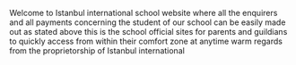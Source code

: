 Welcome to Istanbul international school website where all the enquirers and all payments concerning the student of our school can be easily made 
out as stated above this is the school official sites for parents and guildians to quickly access from within their comfort zone at anytime warm regards from the proprietorship of Istanbul international 
